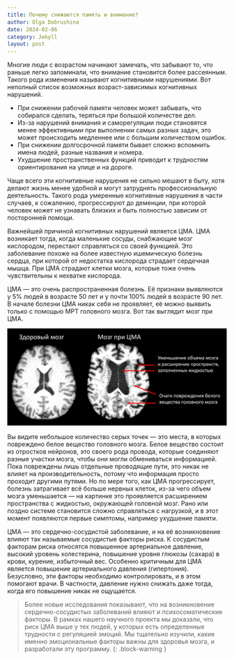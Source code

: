 ```yaml
---
title: Почему снижаются память и внимание?
author: Olga Dobrushina
date: 2024-02-06
category: Jekyll
layout: post
---
```


Многие люди с возрастом начинают замечать, что забывают то, что раньше легко запоминали, что внимание становится более рассеянным. Такого рода изменения называют когнитивными нарушениями. Вот неполный список возможных возраст-зависимых когнитивных нарушений.
* При снижении рабочей памяти человек может забывать, что собирался сделать, теряться при большой количестве дел.
* Из-за нарушений внимания и саморегуляции люди становятся менее эффективными при выполнении самых разных задач, это может происходить медленнее или с большим количеством ошибок.
* При снижении долгосрочной памяти бывает сложно вспомнить имена людей, разные названия и номера.
* Ухудшение пространственных функций приводит к трудностям ориентирования на улице и на дороге.

Чаще всего эти когнитивные нарушения не сильно мешают в быту, хотя делают жизнь менее удобной и могут затруднять профессиональную деятельность. Такого рода умеренные когнитивные нарушения в части случаев, к сожалению, прогрессируют до деменции, при которой человек может не узнавать близких и быть полностью зависим от посторонней помощи.

Важнейшей причиной когнитивных нарушений является ЦМА. ЦМА возникает тогда, когда маленькие сосуды, снабжающие мозг кислородом, перестают справляться со своей функцией. Это заболевание похоже на более известную ишемическую болезнь сердца, при которой от недостатка кислорода страдает сердечная мышца. При ЦМА страдают клетки мозга, которые тоже очень чувствительны к нехватке кислорода.

ЦМА — это очень распространенная болезнь. Её признаки выявляются у 5% людей в возрасте 50 лет и у почти 100% людей в возрасте 90 лет. В начале болезни ЦМА никак себя не проявляет, её можно выявить только с помощью МРТ головного мозга. Вот так выглядит мозг при ЦМА.

<img src="../images/brain_SVD.jpg">

Вы видите небольшое количество серых точек — это места, в которых повреждено белое вещество головного мозга. Белое вещество состоит из отростков нейронов, это своего рода провода, которые соединяют разные участки мозга, чтобы они могли обмениваться информацией. Пока повреждены лишь отдельные проводящие пути, это никак не влияет на производительность, потому что информация просто проходит другими путями. Но по мере того, как ЦМА прогрессирует, болезнь затрагивает всё больше нервных клеток, из-за чего объем мозга уменьшается — на картинке это проявляется расширением пространства с жидкостью, окружающей головной мозг. Рано или поздно системе становится сложно справляться с нагрузкой, и в этот момент появляются первые симптомы, например ухудшение памяти. 

ЦМА — это сердечно-сосудистой заболевание, и на её возникновение влияют так называемые сосудистые факторы риска. К сосудистым факторам риска относятся повышенное артериальное давление, высокий уровень холестерина, повышение уровня глюкозы (сахара) в крови, курение, избыточный вес. Особенно критичным для ЦМА является повышение артериального давления (гипертония). Безусловно, эти факторы необходимо контролировать, и в этом помогают врачи. В частности, давление нужно снижать даже тогда, когда его повышение никак не ощущается.

>Более новые исследования показывают, что на возникновение сердечно-сосудистых заболеваний влияют и психосоматические факторы. В рамках нашего научного проекта мы доказали, что риск ЦМА выше у тех людей, у которых есть определенные трудности с регуляцией эмоций. Мы тщательно изучили, какие именно эмоциональные факторы важны для здоровья мозга, и разработали эту программу.
{: .block-warning }